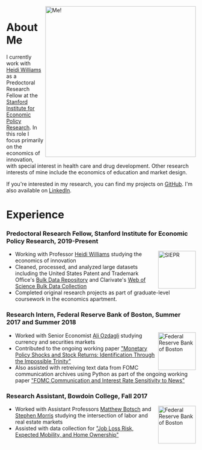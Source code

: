 <img src="https://siepr.stanford.edu/sites/default/files/styles/large-profile/public/people/8376-siepr-headshots7919jpg-17.jpg?itok=Pj25HNGw" alt="Me!" align="right" height=400px>

# About Me

I currently work with [Heidi Williams](https://heidi-williams.humsci.stanford.edu/) as a Predoctoral Research Fellow at the [Stanford Institute for Economic Policy Research](https://siepr.stanford.edu/). In this role I focus primarily on the economics of innovation, with special interest in health care and drug development. Other research interests of mine include the economics of education and market design. 

If you're interested in my research, you can find my projects on [GitHub](https://github.com/gmoore016). I'm also available on [LinkedIn](https://www.linkedin.com/in/gideon-moore/).

# Experience
### Predoctoral Research Fellow, Stanford Institute for Economic Policy Research, 2019-Present
<img src="https://siepr.stanford.edu/sites/default/files/styles/large-scaled/public/siepr_logo_red1transparent.gif?itok=Vo-NSgYH" alt="SIEPR" align="right" height=100px>

* Working with Professor [Heidi Williams](https://heidi-williams.humsci.stanford.edu/) studying the economics of innovation
* Cleaned, processed, and analyzed large datasets including the United States Patent and Trademark Office's [Bulk Data Repository](https://bulkdata.uspto.gov/) and Clarivate's [Web of Science Bulk Data Collection](https://clarivate.com/webofsciencegroup/solutions/web-of-science/)
* Completed original research projects as part of graduate-level coursework in the economics apartment. 


### Research Intern, Federal Reserve Bank of Boston, Summer 2017 and Summer 2018
<img src="https://res-3.cloudinary.com/crunchbase-production/image/upload/c_lpad,h_170,w_170,f_auto,b_white,q_auto:eco/v1497012825/eclz0jvo0tfi8m1rhrp2.png" alt="Federal Reserve Bank of Boston" align="right" height=100px>

* Worked with Senior Economist [Ali Ozdagli](http://www.ozdagli.org/) studying currency and securities markets
* Contributed to the ongoing working paper ["Monetary Policy Shocks and Stock Returns: Identification Through the Impossible Trinity"](https://papers.ssrn.com/sol3/papers.cfm?abstract_id=2328966)
* Also assisted with retreiving text data from FOMC communication archives using Python as part of the ongoing working paper ["FOMC Communication and Interest Rate Sensitivity to News"](https://www.bostonfed.org/publications/research-department-working-paper/2017/fomc-communication-and-interest-rate-sensitivity-to-news.aspx)

### Research Assistant, Bowdoin College, Fall 2017 
<img src="https://d2jyir0m79gs60.cloudfront.net/college/logos/Bowdoin_College.jpg" alt="Federal Reserve Bank of Boston" align="right" height=100px>

* Worked with Assistant Professors [Matthew Botsch](http://econgrads.berkeley.edu/mjbotsch/) and [Stephen Morris](https://sites.google.com/site/stephendmorris0/) studying the intersection of labor and real estate markets
* Assisted with data collection for ["Job Loss Risk, Expected Mobility, and Home Ownership"](http://econgrads.berkeley.edu/mjbotsch/files/2019/08/bm19.pdf)
